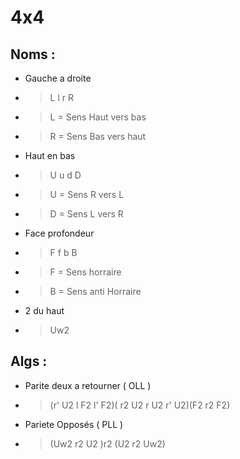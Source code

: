 # 4x4
## Noms :
* Gauche a droite 
 * > L l r R
 * > L = Sens Haut vers bas 
 * > R = Sens Bas vers haut
* Haut en bas
 * > U u d D
 * > U = Sens R vers L 
 * > D = Sens L vers R 
* Face profondeur 
 * > F f b B
 * > F = Sens horraire 
 * > B = Sens anti Horraire
* 2 du haut 
 * > Uw2 
## Algs : 
* Parite deux a retourner ( OLL ) 
 * > (r' U2 l F2 l' F2)( r2 U2 r U2 r' U2)(F2 r2 F2)
* Pariete Opposés ( PLL ) 
 * > (Uw2 r2 U2 )r2 (U2 r2 Uw2)
